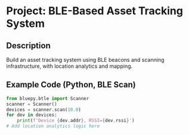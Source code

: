 # Project: BLE-Based Asset Tracking System

## Description
Build an asset tracking system using BLE beacons and scanning infrastructure, with location analytics and mapping.

## Example Code (Python, BLE Scan)
```python
from bluepy.btle import Scanner
scanner = Scanner()
devices = scanner.scan(10.0)
for dev in devices:
    print(f'Device {dev.addr}, RSSI={dev.rssi}')
# Add location analytics logic here
```
